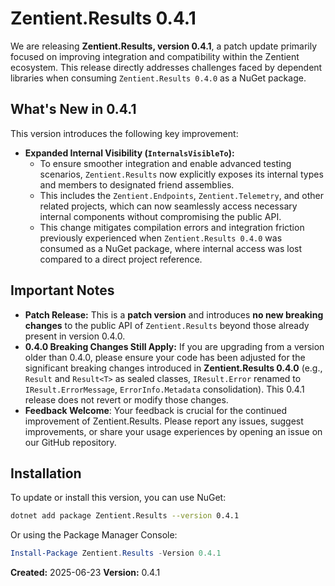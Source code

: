 # **Zentient.Results 0.4.1**

We are releasing **Zentient.Results, version 0.4.1**, a patch update primarily focused on improving integration and compatibility within the Zentient ecosystem. This release directly addresses challenges faced by dependent libraries when consuming `Zentient.Results 0.4.0` as a NuGet package.

## **What's New in 0.4.1**

This version introduces the following key improvement:

* **Expanded Internal Visibility (`InternalsVisibleTo`):**
    * To ensure smoother integration and enable advanced testing scenarios, `Zentient.Results` now explicitly exposes its internal types and members to designated friend assemblies.
    * This includes the `Zentient.Endpoints`, `Zentient.Telemetry`, and other related projects, which can now seamlessly access necessary internal components without compromising the public API.
    * This change mitigates compilation errors and integration friction previously experienced when `Zentient.Results 0.4.0` was consumed as a NuGet package, where internal access was lost compared to a direct project reference.

## **Important Notes**

* **Patch Release:** This is a **patch version** and introduces **no new breaking changes** to the public API of `Zentient.Results` beyond those already present in version 0.4.0.
* **0.4.0 Breaking Changes Still Apply:** If you are upgrading from a version older than 0.4.0, please ensure your code has been adjusted for the significant breaking changes introduced in **Zentient.Results 0.4.0** (e.g., `Result` and `Result<T>` as sealed classes, `IResult.Error` renamed to `IResult.ErrorMessage`, `ErrorInfo.Metadata` consolidation). This 0.4.1 release does not revert or modify those changes.
* **Feedback Welcome**: Your feedback is crucial for the continued improvement of Zentient.Results. Please report any issues, suggest improvements, or share your usage experiences by opening an issue on our GitHub repository.

## **Installation**

To update or install this version, you can use NuGet:

```bash
dotnet add package Zentient.Results --version 0.4.1
````

Or using the Package Manager Console:

```powershell
Install-Package Zentient.Results -Version 0.4.1
```

**Created:** 2025-06-23 **Version:** 0.4.1
